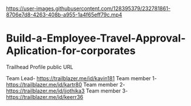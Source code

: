 

https://user-images.githubusercontent.com/128395379/232781861-8706e7d8-4263-408b-a955-1a4f65eff79c.mp4

# Build-a-Employee-Travel-Approval-Aplication-for-corporates
Trailhead Profile public URL

Team Lead-   https://trailblazer.me/id/kavin181
Team member 1- https://trailblazer.me/id/kartr80
Team member 2- https://trailblazer.me/id/jjothika3
Team member 3- https://trailblazer.me/id/keerr36
